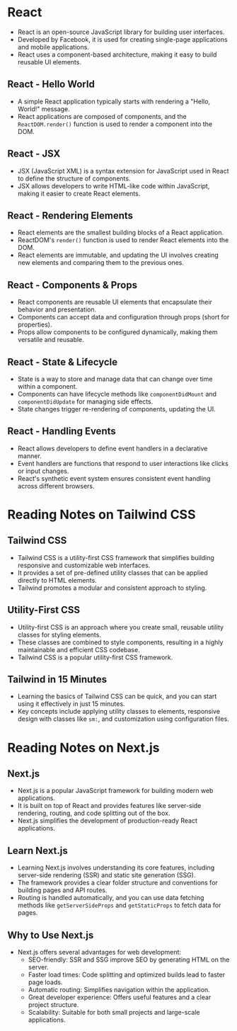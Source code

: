 # React 
- React is an open-source JavaScript library for building user interfaces.
- Developed by Facebook, it is used for creating single-page applications and mobile applications.
- React uses a component-based architecture, making it easy to build reusable UI elements.

## React - Hello World
- A simple React application typically starts with rendering a "Hello, World!" message.
- React applications are composed of components, and the `ReactDOM.render()` function is used to render a component into the DOM.

## React - JSX
- JSX (JavaScript XML) is a syntax extension for JavaScript used in React to define the structure of components.
- JSX allows developers to write HTML-like code within JavaScript, making it easier to create React elements.

## React - Rendering Elements
- React elements are the smallest building blocks of a React application.
- ReactDOM's `render()` function is used to render React elements into the DOM.
- React elements are immutable, and updating the UI involves creating new elements and comparing them to the previous ones.

## React - Components & Props
- React components are reusable UI elements that encapsulate their behavior and presentation.
- Components can accept data and configuration through props (short for properties).
- Props allow components to be configured dynamically, making them versatile and reusable.

## React - State & Lifecycle
- State is a way to store and manage data that can change over time within a component.
- Components can have lifecycle methods like `componentDidMount` and `componentDidUpdate` for managing side effects.
- State changes trigger re-rendering of components, updating the UI.

## React - Handling Events
- React allows developers to define event handlers in a declarative manner.
- Event handlers are functions that respond to user interactions like clicks or input changes.
- React's synthetic event system ensures consistent event handling across different browsers.

# Reading Notes on Tailwind CSS

## Tailwind CSS
- Tailwind CSS is a utility-first CSS framework that simplifies building responsive and customizable web interfaces.
- It provides a set of pre-defined utility classes that can be applied directly to HTML elements.
- Tailwind promotes a modular and consistent approach to styling.

## Utility-First CSS
- Utility-first CSS is an approach where you create small, reusable utility classes for styling elements.
- These classes are combined to style components, resulting in a highly maintainable and efficient CSS codebase.
- Tailwind CSS is a popular utility-first CSS framework.

## Tailwind in 15 Minutes
- Learning the basics of Tailwind CSS can be quick, and you can start using it effectively in just 15 minutes.
- Key concepts include applying utility classes to elements, responsive design with classes like `sm:`, and customization using configuration files.

# Reading Notes on Next.js

## Next.js
- Next.js is a popular JavaScript framework for building modern web applications.
- It is built on top of React and provides features like server-side rendering, routing, and code splitting out of the box.
- Next.js simplifies the development of production-ready React applications.

## Learn Next.js
- Learning Next.js involves understanding its core features, including server-side rendering (SSR) and static site generation (SSG).
- The framework provides a clear folder structure and conventions for building pages and API routes.
- Routing is handled automatically, and you can use data fetching methods like `getServerSideProps` and `getStaticProps` to fetch data for pages.

## Why to Use Next.js
- Next.js offers several advantages for web development:
  - SEO-friendly: SSR and SSG improve SEO by generating HTML on the server.
  - Faster load times: Code splitting and optimized builds lead to faster page loads.
  - Automatic routing: Simplifies navigation within the application.
  - Great developer experience: Offers useful features and a clear project structure.
  - Scalability: Suitable for both small projects and large-scale applications.